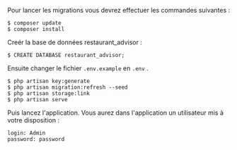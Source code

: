 Pour lancer les migrations vous devrez effectuer les commandes suivantes :
```
$ composer update
$ composer install
```
Creér la base de données restaurant_advisor :
```
$ CREATE DATABASE restaurant_advisor;
```
Ensuite changer le fichier `.env.example` en `.env` .
```
$ php artisan key:generate
$ php artisan migration:refresh --seed
$ php artisan storage:link
$ php artisan serve
```
Puis lancez l'application.
Vous aurez dans l'application un utilisateur mis à votre disposition :
```
login: Admin
password: password
```
